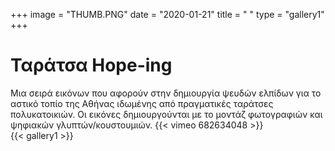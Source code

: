 +++
image = "THUMB.PNG"
date = "2020-01-21"
title = " "
type = "gallery1"
+++

# Ταράτσα Hope-ing 

Μια σειρά εικόνων που αφορούν στην δημιουργία ψευδών ελπίδων για το αστικό τοπίο της Αθήνας ιδωμένης από πραγματικές ταράτσες πολυκατοικιών. Οι εικόνες δημιουργούνται με το μοντάζ φωτογραφιών και ψηφιακών γλυπτών/κουστουμιών.
{{< vimeo 682634048 >}}  
{{< gallery1 >}} 





<!-- The [Grand Canyon](https://en.wikipedia.org/w/index.php?title=Grand_Canyon&oldid=952699432)  -->


